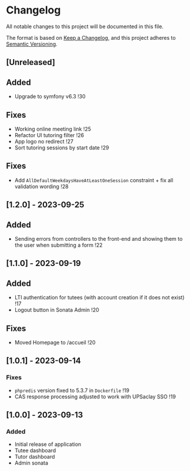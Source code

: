 # Changelog

All notable changes to this project will be documented in this file.

The format is based on [Keep a Changelog](https://keepachangelog.com/en/1.0.0/),
and this project adheres to [Semantic Versioning](https://semver.org/spec/v2.0.0.html).

## [Unreleased]

## Added
- Upgrade to symfony v6.3 !30

## Fixes
- Working online meeting link !25
- Refactor UI tutoring filter !26
- App logo no redirect !27
- Sort tutoring sessions by start date !29

## Fixes
- Add `AllDefaultWeekdaysHaveAtLeastOneSession` constraint + fix all validation wording !28

## [1.2.0] - 2023-09-25

## Added
- Sending errors from controllers to the front-end and showing them to the user when submitting a form !22

## [1.1.0] - 2023-09-19

## Added
- LTI authentication for tutees (with account creation if it does not exist) !17
- Logout button in Sonata Admin !20

## Fixes
- Moved Homepage to /accueil !20

## [1.0.1] - 2023-09-14

### Fixes
- `phpredis` version fixed to 5.3.7 in `Dockerfile` !19
- CAS response processing adjusted to work with UPSaclay SSO !19

## [1.0.0] - 2023-09-13

### Added

- Initial release of application
- Tutee dashboard
- Tutor dashboard
- Admin sonata

